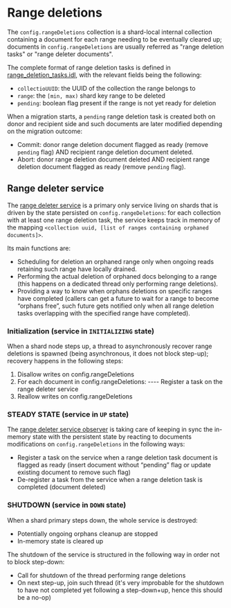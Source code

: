# Range deletions
The `config.rangeDeletions` collection is a shard-local internal collection containing a document for each range needing to be eventually cleared up; documents in `config.rangeDeletions` are usually referred as "range deletion tasks" or "range deleter documents".

The complete format of range deletion tasks is defined in [range\_deletion\_tasks.idl](https://github.com/mongodb/mongo/blob/master/src/mongo/db/s/range_deletion_task.idl), with the relevant fields being the following:
- `collectioUUID`: the UUID of the collection the range belongs to
- `range`: the `[min, max)` shard key range to be deleted
- `pending`: boolean flag present if the range is not yet ready for deletion

When a migration starts, a `pending` range deletion task is created both on donor and recipient side and such documents are later modified depending on the migration outcome:
- Commit: donor range deletion document flagged as ready (remove `pending` flag) AND recipient range deletion document deleted.
- Abort: donor range deletion document deleted AND recipient range deletion document flagged as ready (remove `pending` flag).

## Range deleter service
The [range deleter service](https://github.com/mongodb/mongo/blob/v7.0/src/mongo/db/s/range_deleter_service.h) is a primary only service living on shards that is driven by the state persisted on `config.rangeDeletions`: for each collection with at least one range deletion task, the service keeps track in memory of the mapping `<collection uuid, [list of ranges containing orphaned documents]>`.

Its main functions are:
- Scheduling for deletion an orphaned range only when ongoing reads retaining such range have locally drained.
- Performing the actual deletion of orphaned docs belonging to a range (this happens on a dedicated thread only performing range deletions).
- Providing a way to know when orphans deletions on specific ranges have completed (callers can get a future to wait for a range to become “orphans free”, such future gets notified only when all  range deletion tasks overlapping with the specified range have completed).

### Initialization (service in `INITIALIZING` state)
When a shard node steps up, a thread to asynchronously recover range deletions is spawned (being asynchronous, it does not block step-up); recovery happens in the following steps:
1. Disallow writes on config.rangeDeletions
2. For each document in config.rangeDeletions:
---- Register a task on the range deleter service
3. Reallow writes on config.rangeDeletions

### STEADY STATE (service in `UP` state)
The [range deleter service observer](https://github.com/mongodb/mongo/blob/v7.0/src/mongo/db/s/range_deleter_service_op_observer.h) is taking care of keeping in sync the in-memory state with the persistent state by reacting to documents modifications on `config.rangeDeletions` in the following ways:
- Register a task on the service when a range deletion task document is flagged as ready (insert document without “pending” flag or update existing document to remove such flag)
- De-register a task from the service when a range deletion task is completed (document deleted)

### SHUTDOWN (service in `DOWN` state)
When a shard primary steps down, the whole service is destroyed:
- Potentially ongoing orphans cleanup are stopped
- In-memory state is cleared up

The shutdown of the service is structured in the following way in order not to block step-down:
- Call for shutdown of the thread performing range deletions
- On next step-up, join such thread (it's very improbable for the shutdown to have not completed yet following a step-down+up, hence this should be a no-op)
